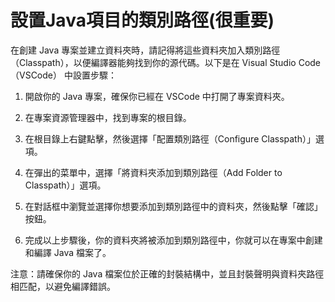 # 設置Java項目的類別路徑(很重要)

在創建 Java 專案並建立資料夾時，請記得將這些資料夾加入類別路徑（Classpath），以便編譯器能夠找到你的源代碼。以下是在 Visual Studio Code（VSCode） 中設置步驟：

1. 開啟你的 Java 專案，確保你已經在 VSCode 中打開了專案資料夾。

2. 在專案資源管理器中，找到專案的根目錄。

3. 在根目錄上右鍵點擊，然後選擇「配置類別路徑（Configure Classpath）」選項。

4. 在彈出的菜單中，選擇「將資料夾添加到類別路徑（Add Folder to Classpath）」選項。

5. 在對話框中瀏覽並選擇你想要添加到類別路徑中的資料夾，然後點擊「確認」按鈕。

6. 完成以上步驟後，你的資料夾將被添加到類別路徑中，你就可以在專案中創建和編譯 Java 檔案了。

注意：請確保你的 Java 檔案位於正確的封裝結構中，並且封裝聲明與資料夾路徑相匹配，以避免編譯錯誤。
